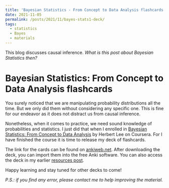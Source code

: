```yaml
---
title: 'Bayesian Statistics - From Concept to Data Analysis flashcards'
date: 2021-11-05
permalink: /posts/2021/11/bayes-stats1-deck/
tags:
  - statistics
  - Bayes
  - materials
---
```


This blog discusses causal inference. _What is this post about Bayesian Statistics then?_

# Bayesian Statistics: From Concept to Data Analysis flashcards

You surely noticed that we are manipulating probability distributions all the time. But we only did them without considering any specific one. This is fine for our endeavor as it does not distract us from causal inference.

Nonetheless, when it comes to practice, we need sound knowledge of probabilities and statistics. I just did that when I enrolled in [Bayesian Statistics: From Concept to Data Analysis](https://www.coursera.org/learn/bayesian-statistics) by Herbert Lee on Coursera. For I have finished the course it is time to release my deck of flashcards.

The link for the cards can be found on [ankiweb.net](https://ankiweb.net/shared/info/1326813205). After downloading the deck, you can import them into the free Anki software. You can also access the deck in my earlier [resources post](/posts/2021/09/causality-resources/).

Happy learning and stay tuned for other decks to come!

*P.S.: if you find any error, please contact me to help improving the material.*